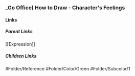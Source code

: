 ### _Go Office) How to Draw - Character's Feelings
#### Links
##### Parent Links
[[Expression]]
##### Children Links
#Folder/Reference
#Folder/Color/Green
#Folder/Subcolor/1
